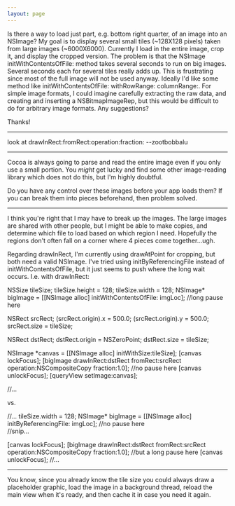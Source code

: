 ```yaml
---
layout: page
---
```




Is there a way to load just part, e.g. bottom right quarter, of an image into an NSImage?  My goal is to display several small tiles (~128X128 pixels) taken from large images (~6000X6000).  Currently I load in the entire image, crop it, and display the cropped version.  The problem is that the NSImage initWithContentsOfFile: method takes several seconds to run on big images. Several seconds each for several tiles really adds up. This is frustrating since most of the full image will not be used anyway.  Ideally I'd like some method like initWithContentsOfFile: withRowRange: columnRange:.  For simple image formats, I could imagine carefully extracting the raw data, and creating and inserting a NSBitmapImageRep, but this would be difficult to do for arbitrary image formats. Any suggestions?

Thanks!

----

look at     drawInRect:fromRect:operation:fraction: --zootbobbalu

----
Cocoa is always going to parse and read the entire image even if you only use a small portion. You *might* get lucky and find some other image-reading library which does not do this, but I'm highly doubtful.

Do you have any control over these images before your app loads them? If you can break them into pieces beforehand, then problem solved.

----
I think you're right that I may have to break up the images.  The large images are shared with other people, but I might be able to make copies, and determine which file to load based on which region I need.  Hopefully the regions don't often fall on a corner where 4 pieces come together...ugh.

Regarding drawInRect, I'm currently using drawAtPoint for cropping, but both need a valid NSImage.  I've tried using initByReferencingFile instead of initWithContentsOfFile, but it just seems to push where the long wait occurs. I.e. with drawInRect:
    
NSSize tileSize;
tileSize.height = 128;
tileSize.width = 128;
NSImage* bigImage = [[NSImage alloc] initWithContentsOfFile: imgLoc];  //long pause here
	
NSRect srcRect;
(srcRect.origin).x = 500.0;
(srcRect.origin).y = 500.0;
srcRect.size = tileSize;
	
NSRect dstRect;
dstRect.origin = NSZeroPoint;
dstRect.size = tileSize;
	
NSImage *canvas = [[NSImage alloc] initWithSize:tileSize];
[canvas lockFocus];
[bigImage drawInRect:dstRect fromRect:srcRect operation:NSCompositeCopy fraction:1.0]; //no pause here
[canvas unlockFocus];
[queryView setImage:canvas];

//...

vs.
    

//...
tileSize.width = 128;
NSImage* bigImage = [[NSImage alloc] initByReferencingFile: imgLoc]; //no pause here	
//snip...

[canvas lockFocus];
[bigImage drawInRect:dstRect fromRect:srcRect operation:NSCompositeCopy fraction:1.0];  //but a long pause here
[canvas unlockFocus];
//...


----
You know, since you already know the tile size you could always draw a placeholder graphic, load the image in a background thread, reload the main view when it's ready, and then cache it in case you need it again.
